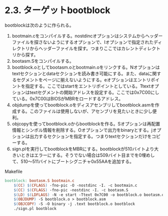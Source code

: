 # 2.3. ターゲットbootblock
bootblockは次のように作られる。
  1. bootmain.cをコンパイルする。nostdincオプションはシステムからヘッダーファイルを探さないようにするオプションで、Iオプションで指定されたディレクトリからヘッダーファイルを探す。つまりここではカレントディレクトリから探す。
  2. bootasm.Sをコンパイルする。
  3. bootblock.oとしてbootasm.oとbootmain.oをリンクする。Nオプションはtextセクションとdataセクションを読み書き可能にする。また、dataに関するセグメントをページに揃えないようにする。eオプションはエントリポイントを指定する。ここではstartをエントリポイントとしている。Ttextオプションはtextセグメントの開始アドレスを設定する。ここでは0x7C00にしている。0x7C00はBIOSがMBRをロードするアドレス。
  4. objdumpを使ってbootblock.oをディスアセンブリしてbootblock.asmを作成する。このファイルは使用しないが、アセンブリを見たいときに少し便利。
  5. objcopyを使ってbootblock.oからbootblockを作る。Sオプションは再配置情報とシンボル情報を削除する。Oオプションで出力をbinaryとする。jオプションは出力するセクションを指定する。つまりtextセクションだけをコピーする。
  6. sign.plを実行してbootblockをMBRにする。bootblockが510バイトより大きいときはエラーにする。そうでない場合は509バイト目までを0埋めして、510～511バイトにブートシグニチャ0x55AAを追加する。

Makefile
```Makefile
bootblock: bootasm.S bootmain.c
    $(CC) $(CFLAGS) -fno-pic -O -nostdinc -I. -c bootmain.c
    $(CC) $(CFLAGS) -fno-pic -nostdinc -I. -c bootasm.S
    $(LD) $(LDFLAGS) -N -e start -Ttext 0x7C00 -o bootblock.o bootasm.o bootmain.o                                                                   
    $(OBJDUMP) -S bootblock.o > bootblock.asm
    $(OBJCOPY) -S -O binary -j .text bootblock.o bootblock
    ./sign.pl bootblock
```
